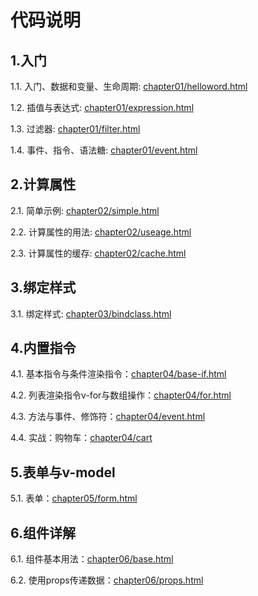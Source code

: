 # 代码说明

## 1.入门

1.1. 入门、数据和变量、生命周期: [chapter01/helloword.html](chapter01/helloword.html)

1.2. 插值与表达式: [chapter01/expression.html](chapter01/expression.html)

1.3. 过滤器: [chapter01/filter.html](chapter01/filter.html)

1.4. 事件、指令、语法糖: [chapter01/event.html](chapter01/event.html)

## 2.计算属性

2.1. 简单示例: [chapter02/simple.html](chapter02/simple.html)

2.2. 计算属性的用法: [chapter02/useage.html](chapter02/useage.html)

2.3. 计算属性的缓存: [chapter02/cache.html](chapter02/cache.html)

## 3.绑定样式

3.1. 绑定样式: [chapter03/bindclass.html](chapter03/bindclass.html)

## 4.内置指令

4.1. 基本指令与条件渲染指令：[chapter04/base-if.html](chapter04/base-if.html)

4.2. 列表渲染指令v-for与数组操作：[chapter04/for.html](chapter04/for.html)

4.3. 方法与事件、修饰符：[chapter04/event.html](chapter04/event.html)

4.4. 实战：购物车：[chapter04/cart](chapter04/cart)

## 5.表单与v-model

5.1. 表单：[chapter05/form.html](chapter05/form.html)

## 6.组件详解

6.1. 组件基本用法：[chapter06/base.html](chapter06/base.html)

6.2. 使用props传递数据：[chapter06/props.html](chapter06/props.html)